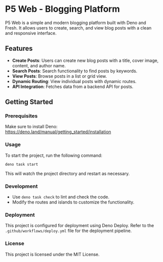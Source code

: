 # P5 Web - Blogging Platform

P5 Web is a simple and modern blogging platform built with Deno and Fresh. It allows users to create, search, and view blog posts with a clean and responsive interface.

## Features

- **Create Posts**: Users can create new blog posts with a title, cover image, content, and author name.
- **Search Posts**: Search functionality to find posts by keywords.
- **View Posts**: Browse posts in a list or grid view.
- **Dynamic Routing**: View individual posts with dynamic routes.
- **API Integration**: Fetches data from a backend API for posts.

## Getting Started

### Prerequisites

Make sure to install Deno: https://deno.land/manual/getting_started/installation

### Usage

To start the project, run the following command:

```
deno task start
```

This will watch the project directory and restart as necessary.

### Development

- Use `deno task check` to lint and check the code.
- Modify the routes and islands to customize the functionality.

### Deployment

This project is configured for deployment using Deno Deploy. Refer to the `.github/workflows/deploy.yml` file for the deployment pipeline.

### License

This project is licensed under the MIT License.
